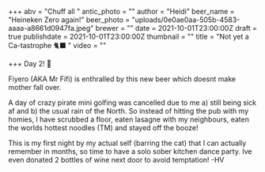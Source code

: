 +++
abv = "Chuff all "
antic_photo = ""
author = "Heidi"
beer_name = "Heineken Zero again!"
beer_photo = "uploads/0e0ae0aa-505b-4583-aaaa-a8661d0947fa.jpeg"
brewer = ""
date = 2021-10-01T23:00:00Z
draft = true
publishdate = 2021-10-01T23:00:00Z
thumbnail = ""
title = "Not yet a Ca-tastrophe 🐈‍⬛ "
video = ""

+++
Day 2! 💪

Fiyero (AKA Mr Fifi) is enthralled by this new beer which doesnt make mother fall over.

A day of crazy pirate mini golfing was cancelled due to me a) still being sick af and b) the usual rain of the North. So instead of hitting the pub with my homies, I have scrubbed a floor, eaten lasagne with my neighbours, eaten the worlds hottest noodles (TM) and stayed off the booze!

This is my first night by my actual self (barring the cat) that I can actually remember in months, so time to have a solo sober kitchen dance party. Ive even donated 2 bottles of wine next door to avoid temptation! -HV